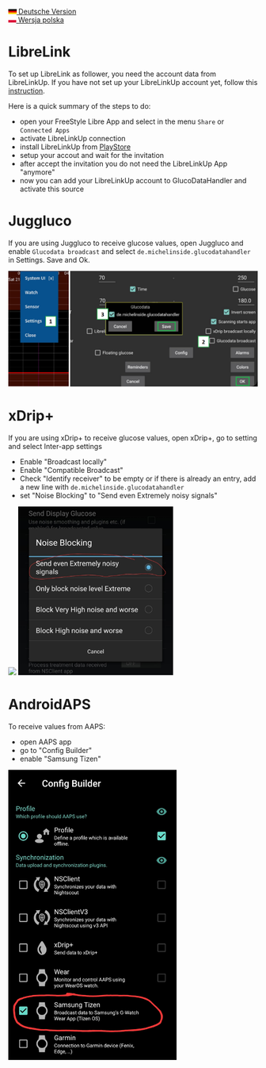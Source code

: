 [<img src='images/de.png' height=10> Deutsche Version](SOURCES_DE.md)  
[<img src='images/pl.png' height=10> Wersja polska](SOURCES_PL.md)

# LibreLink

To set up LibreLink as follower, you need the account data from LibreLinkUp.
If you have not set up your LibreLinkUp account yet, follow this [instruction](https://librelinkup.com/articles/getting-started).

Here is a quick summary of the steps to do:
* open your FreeStyle Libre App and select in the menu `Share` or `Connected Apps`
* activate LibreLinkUp connection
* install LibreLinkUp from [PlayStore](https://play.google.com/store/apps/details?id=org.nativescript.LibreLinkUp)
* setup your accout and wait for the invitation
* after accept the invitation you do not need the LibreLinkUp App "anymore"
* now you can add your LibreLinkUp account to GlucoDataHandler and activate this source

# Juggluco
If you are using Juggluco to receive glucose values, open Juggluco and enable `Glucodata broadcast` and select `de.michelinside.glucodatahandler` in Settings. Save and Ok.

<img src='images/broadcast.png' width=700>

# xDrip+
If you are using xDrip+ to receive glucose values, open xDrip+, go to setting and select Inter-app settings
* Enable "Broadcast locally"
* Enable "Compatible Broadcast"
* Check "Identify receiver" to be empty or if there is already an entry, add a new line with `de.michelinside.glucodatahandler`
* set \"Noise Blocking\" to \"Send even Extremely noisy signals\"
  
<img src='images/xDrip_InterAppSettings.png' height=340> <img src='images/xDrip+_noise_blocking.jpg' height=340>

# AndroidAPS
To receive values from AAPS:
* open AAPS app
* go to "Config Builder"
* enable "Samsung Tizen"

<img src='images/AAPS_config.jpg' width=340>
